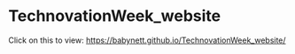 # TechnovationWeek_website

Click on this to view: https://babynett.github.io/TechnovationWeek_website/
